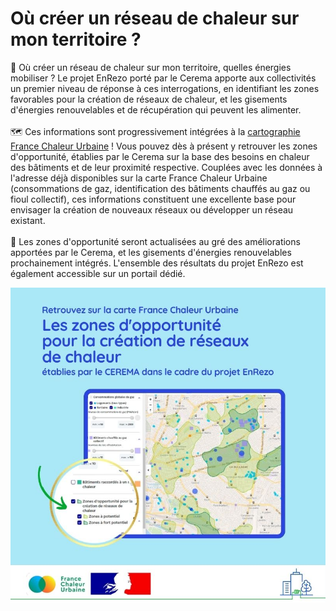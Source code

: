 # Où créer un réseau de chaleur sur mon territoire ?

🔎 Où créer un réseau de chaleur sur mon territoire, quelles énergies mobiliser ? Le projet EnRezo porté par le Cerema apporte aux collectivités un premier niveau de réponse à ces interrogations, en identifiant les zones favorables pour la création de réseaux de chaleur, et les gisements d'énergies renouvelables et de récupération qui peuvent les alimenter.\
\
🗺 Ces informations sont progressivement intégrées à la [cartographie France Chaleur Urbaine](https://france-chaleur-urbaine.beta.gouv.fr/carte) ! Vous pouvez dès à présent y retrouver les zones d'opportunité, établies par le Cerema sur la base des besoins en chaleur des bâtiments et de leur proximité respective. Couplées avec les données à l'adresse déjà disponibles sur la carte France Chaleur Urbaine (consommations de gaz, identification des bâtiments chauffés au gaz ou fioul collectif), ces informations constituent une excellente base pour envisager la création de nouveaux réseaux ou développer un réseau existant.\
\
📍 Les zones d'opportunité seront actualisées au gré des améliorations apportées par le Cerema, et les gisements d'énergies renouvelables prochainement intégrés. L'ensemble des résultats du projet EnRezo est également accessible sur un portail dédié.

![](<.gitbook/assets/8 (2).jpg>)
